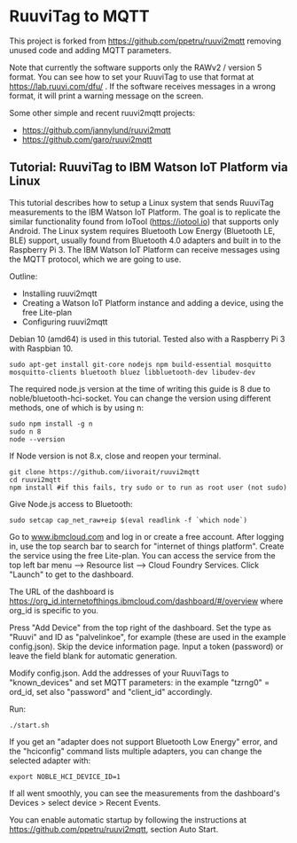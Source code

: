 # RuuviTag to MQTT

This project is forked from https://github.com/ppetru/ruuvi2mqtt removing unused code and adding MQTT parameters.

Note that currently the software supports only the RAWv2 / version 5 format. You can see how to set your RuuviTag to use that format at https://lab.ruuvi.com/dfu/ . If the software receives messages in a wrong format, it will print a warning message on the screen.

Some other simple and recent ruuvi2mqtt projects:
- https://github.com/jannylund/ruuvi2mqtt
- https://github.com/garo/ruuvi2mqtt

## Tutorial: RuuviTag to IBM Watson IoT Platform via Linux

This tutorial describes how to setup a Linux system that sends RuuviTag measurements to the IBM Watson IoT Platform. The goal is to replicate the similar functionality found from IoTool (https://iotool.io) that supports only Android. The Linux system requires Bluetooth Low Energy (Bluetooth LE, BLE) support, usually found from Bluetooth 4.0 adapters and built in to the Raspberry Pi 3. The IBM Watson IoT Platform can receive messages using the MQTT protocol, which we are going to use.

Outline:
- Installing ruuvi2mqtt
- Creating a Watson IoT Platform instance and adding a device, using the free Lite-plan
- Configuring ruuvi2mqtt

Debian 10 (amd64) is used in this tutorial. Tested also with a Raspberry Pi 3 with Raspbian 10.

```console
sudo apt-get install git-core nodejs npm build-essential mosquitto mosquitto-clients bluetooth bluez libbluetooth-dev libudev-dev
```

The required node.js version at the time of writing this guide is 8 due to noble/bluetooth-hci-socket. You can change the version using different methods, one of which is by using n:
```console
sudo npm install -g n
sudo n 8
node --version
```
If Node version is not 8.x, close and reopen your terminal.

```console
git clone https://github.com/iivorait/ruuvi2mqtt
cd ruuvi2mqtt
npm install #if this fails, try sudo or to run as root user (not sudo)
```

Give Node.js access to Bluetooth: 
```console
sudo setcap cap_net_raw+eip $(eval readlink -f `which node`)
```

Go to www.ibmcloud.com and log in or create a free account. After logging in, use the top search bar to search for "internet of things platform". Create the service using the free Lite-plan. You can access the service from the top left bar menu --> Resource list --> Cloud Foundry Services. Click "Launch" to get to the dashboard.

The URL of the dashboard is https://org_id.internetofthings.ibmcloud.com/dashboard/#/overview where org_id is specific to you.

Press "Add Device" from the top right of the dashboard. Set the type as "Ruuvi" and ID as "palvelinkoe", for example (these are used in the example config.json). Skip the device information page. Input a token (password) or leave the field blank for automatic generation.

Modify config.json. Add the addresses of your RuuviTags to "known_devices" and set MQTT parameters: in the example "tzrng0" = ord_id, set also "password" and "client_id" accordingly.

Run:
```console
./start.sh
```

If you get an "adapter does not support Bluetooth Low Energy" error, and the "hciconfig" command lists multiple adapters, you can change the selected adapter with:
```console
export NOBLE_HCI_DEVICE_ID=1
```

If all went smoothly, you can see the measurements from the dashboard's Devices > select device > Recent Events.

You can enable automatic startup by following the instructions at https://github.com/ppetru/ruuvi2mqtt, section Auto Start.

